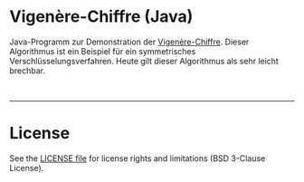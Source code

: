 # Vigenère-Chiffre (Java)

Java-Programm zur Demonstration der [Vigenère-Chiffre](http://kryptografie.de/kryptografie/chiffre/vigenere.htm).
Dieser Algorithmus ist ein Beispiel für ein symmetrisches Verschlüsselungsverfahren. 
Heute gilt dieser Algorithmus als sehr leicht brechbar.

<br>

----

# License

See the [LICENSE file](LICENSE.md) for license rights and limitations (BSD 3-Clause License).
